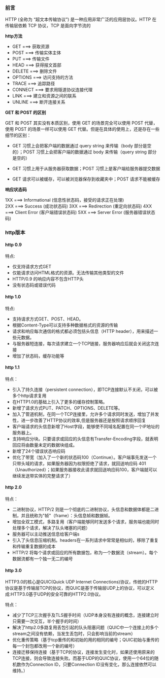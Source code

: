 
### 前言

HTTP (全称为 “超文本传输协议”) 是一种应用非常广泛的应用层协议。HTTP 在传输层依赖 TCP 协议，TCP 是面向字节流的

**http方法**

* GET	===> 获取资源
* POST ===> 传输实体主体
* PUT	===> 传输文件
* HEAD  ===> 获得报文首部
* DELETE	===> 删除文件
* OPTIONS	===> 访问支持的方法
* TRACE  ===> 追踪路径
* CONNECT	===> 要求用隧道协议连接代理
* LINK  ===> 建立和资源之间的联系
* UNLINE  ===> 断开连接关系

**GET 和 POST 的区别**

GET 和 POST 其实没有本质区别，使用 GET 的场景完全可以使用 POST 代替，使用 POST 的场景一样可以使用 GET 代替。但是在具体的使用上，还是存在一些细节的区别：

* GET 习惯上会把客户端的数据通过 query string 来传输（body 部分是空的）；POST 习惯上会把客户端的数据通过 body 来传输（query string 部分是空的）

* GET 习惯上用于从服务器获取数据；POST 习惯上是客户端给服务器提交数据

* GET 请求可以被缓存，可以被浏览器保存到收藏夹中；POST 请求不能被缓存

**响应状态码**

1XX   ===>  Informational (信息性状态码，接受的请求正在处理)	
2XX	  ===>  Success (成功状态码)
3XX	  ===>  Redirection (重定向状态码)
4XX	  ===>  Client Error (客户端错误状态码)
5XX	  ===>  Server Error (服务器错误状态码)

### http版本

#### http 0.9

特点:

* 仅支持请求方式GET
* 仅能请求访问HTML格式的资源。无法传输其他类型的文件
* HTTP/0.9 的响应内容不包含HTTP头
* 没有状态码或错误代码

#### http 1.0

特点:

* 支持请求方式GET、POST、HEAD。
* 根据Content-Type可以支持多种数据格式的资源的传输
* 请求和响应每次通信的格式都必须包括头信息（HTTP header），用来描述一些元数据。
* 与服务器短连接，每次请求建立一个TCP链接，服务器响应后就会关闭这次连接
* 增加了状态码，缓存功能等

#### http 1.1

特点：

* 引入了持久连接（persistent connection），即TCP连接默认不关闭，可以被多个http请求复用
* 在HTTP1.0的基础上引入了更多的缓存控制策略。
* 新增了请求方式PUT、PATCH、OPTIONS、DELETE等。
* 加入了管道机制，在同一个TCP连接里，允许多个请求同时发送，增加了并发性，进一步改善了HTTP协议的效率,但是服务器还是按照请求顺序回复
* 客户端请求的头信息新增了Host字段，能够使不同域名配置在同一个IP地址的服务器上。
* 支持响应分块。只要请求或回应的头信息有Transfer-Encoding字段，就表明回应将由数量未定的数据块组成。
* 新增了24个错误状态响应码
* 优化了带宽（加入了一个新的状态码100（Continue）。客户端事先发送一个只带头域的请求，如果服务器因为权限拒绝了请求，就回送响应码          401（Unauthorized）；如果服务器接收此请求就回送响应码100，客户端就可以继续发送带实体的完整请求了）

#### http 2.0

特点：

* 二进制协议，HTTP/2 则是一个彻底的二进制协议，头信息和数据体都是二进制，并且统称为"帧"（frame）：头信息帧和数据帧。
* 增加全双工模式，多路复用（客户端能够同时发送多个请求，服务端也能同时处理多个请求，解决了队头堵塞的问题）
* 服务器可以主动推送信息给客户端s
* 引入了头信息压缩机制。headers在一系列请求中常常是相似的，移除了重复和传输重复数据的成本
* HTTP/2 将每个请求或回应的所有数据包，称为一个数据流（stream）。每个数据流都有一个独一无二的编号

#### http 3.0

HTTP3.0的核心是QUIC(Quick UDP Internet Connections)协议，传统的HTTP协议是基于传输层TCP的协议，而QUIC是基于传输层UDP上的协议，可以定义成:HTTP3.0基于UDP的安全可靠的HTTP2.0协议。

特点：

* 减少了TCP三次握手及TLS握手时间（UDP本身没有连接的概念，连接建立时只需要一次交互，半个握手的时间）
* 解决了http2.0多路复用丢包引起的队头阻塞问题（QUIC中一个连接上的多个stream之间没有依赖，当发生丢包时，只会影响当前的stream）
* 优化重传策略（基于tcp重传的和初始的用的相同的编号；QUIC初始与重传的每一个封包都改用一个新的编号）
* 连接迁移保持连接（基于TCP的协议，连接发生变化时，如果还使用原来的TCP连接，则会导致连接失败。而基于UDP的QUIC协议，使用一个64位的随机数作为Connection lD，只要Connection ID没有变化，那么连接依然可以维持。）


